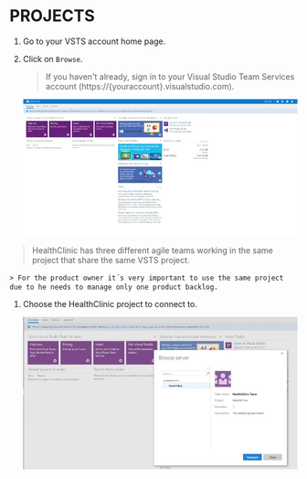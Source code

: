 # PROJECTS

1.	Go to your VSTS account home page.

1.	Click on `Browse`.	

    > If you haven't already, sign in to your Visual Studio Team Services account (https://{youraccount}.visualstudio.com).

    ![](img/image7.jpg)

> HealthClinic has three different agile teams working in the same project that share the same VSTS project.

    > For the product owner it´s very important to use the same project due to he needs to manage only one product backlog.

1.	Choose the HealthClinic project to connect to.	

    ![](img/image8.jpg)
